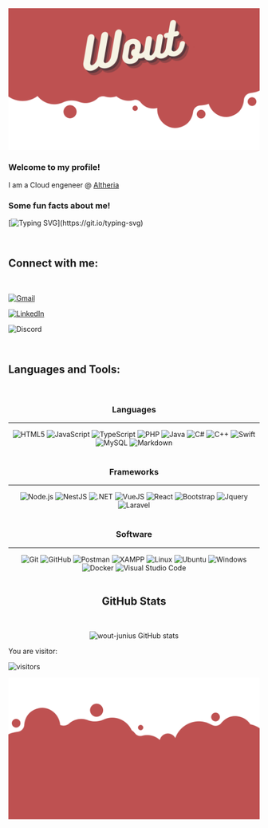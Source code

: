 <img alt="HTML5"  src="./images/Wout.png" />

### Welcome to my profile!

I am a Cloud engeneer @ [Altheria](https://altheria.com/)

### Some fun facts about me! 

[![Typing SVG](https://readme-typing-svg.demolab.com?font=Arial&size=25&pause=1000&color=BE5151&width=435&lines=%F0%9F%8C%90+I+love+webservers.;%E2%9D%A4%EF%B8%8F+My+favorite+languages+is+Typescript;%F0%9F%93%BA+Doctor+who+is+an+AMAZING+show!;%F0%9F%9A%82+I+am+a+trainspotter!;%F0%9F%8C%B1+I%E2%80%99m+currently+improving+React;%F0%9F%92%AC+Ask+me+about+Trains%2C+i+dare+you!;%E2%9A%A1+Fun+fact%3A+Driven+a+train+before!)](https://git.io/typing-svg)

<br/>

## Connect with me:

<br/>

[![Gmail](https://img.shields.io/badge/wout.junius@gmail.com-D14836?style=for-the-badge&logo=gmail&logoColor=white)](mailto:wout.junius@gmail.com)

[![LinkedIn](https://img.shields.io/badge/wout%20Junius-%230077B5.svg?style=for-the-badge&logo=linkedin&logoColor=white)](https://www.linkedin.com/in/wout-junius-189aa3169/)

![Discord](https://img.shields.io/badge/woutyboy3%231234-%237289DA.svg?style=for-the-badge&logo=discord&logoColor=white)

<br />

## Languages and Tools:

<br />

<div align="center">

### Languages

<hr>

<img alt="HTML5"  src="https://img.shields.io/badge/HTML5-E34F26?style=for-the-badge&logo=html5&logoColor=white" />
 
<img alt="JavaScript"  src="https://img.shields.io/badge/JavaScript-323330?style=for-the-badge&logo=javascript&logoColor=F7DF1E" />
 
<img alt="TypeScript"  src="https://img.shields.io/badge/TypeScript-007ACC?style=for-the-badge&logo=typescript&logoColor=white" />
  
<img alt="PHP"  src="https://img.shields.io/badge/PHP-777BB4?style=for-the-badge&logo=php&logoColor=white" />
 
<img alt="Java"  src="https://img.shields.io/badge/Java-ED8B00?style=for-the-badge&logo=java&logoColor=white" />
 
<img alt="C#"  src="https://img.shields.io/badge/C%23-239120?style=for-the-badge&logo=c-sharp&logoColor=white" />
 
<img alt="C++"  src="https://img.shields.io/badge/C%2B%2B-00599C?style=for-the-badge&logo=c%2B%2B&logoColor=white" />

<img alt="Swift"  src="https://img.shields.io/badge/Swift-FA7343?style=for-the-badge&logo=swift&logoColor=white" />
 
<img alt="MySQL"  src="https://img.shields.io/badge/MySQL-00000F?style=for-the-badge&logo=mysql&logoColor=white" />

<img alt="Markdown"  src="https://img.shields.io/badge/Markdown-000000?style=for-the-badge&logo=markdown&logoColor=white" />

<br/>
<br/>

### Frameworks 
 <hr>
 <img alt="Node.js"  src="https://img.shields.io/badge/Node.js-339933?style=for-the-badge&logo=nodedotjs&logoColor=white" />
 
 <img alt="NestJS"  src="https://img.shields.io/badge/nestjs-%23E0234E.svg?style=for-the-badge&logo=nestjs&logoColor=white" />

 <img alt=".NET"  src="https://img.shields.io/badge/.NET-512BD4?style=for-the-badge&logo=dotnet&logoColor=white" />

 <img alt="VueJS"  src="https://img.shields.io/badge/Vue.js-4FC08D?style=for-the-badge&logo=vuedotjs&logoColor=white" />
 
 <img alt="React"  src="https://img.shields.io/badge/React-61DAFB?style=for-the-badge&logo=React&logoColor=333333" />

 <img alt="Bootstrap"  src="https://img.shields.io/badge/Bootstrap-563D7C?style=for-the-badge&logo=bootstrap&logoColor=white" />

 <img alt="Jquery"  src="https://img.shields.io/badge/jQuery-0769AD?style=for-the-badge&logo=jquery&logoColor=white" />

 <img alt="Laravel"  src="https://img.shields.io/badge/Laravel-FF2D20?style=for-the-badge&logo=laravel&logoColor=white" />
 
 
<br/>
<br/>

### Software 
---
<img alt="Git"  src="https://img.shields.io/badge/Git-F05032?style=for-the-badge&logo=git&logoColor=white" />
 
<img alt="GitHub"  src="https://img.shields.io/badge/GitHub-100000?style=for-the-badge&logo=github&logoColor=white" />

 
 <img alt="Postman"  src="https://img.shields.io/badge/Postman-FF6C37?style=for-the-badge&logo=Postman&logoColor=white" />

<img alt="XAMPP"  src="https://img.shields.io/badge/Xampp-F37623?style=for-the-badge&logo=xampp&logoColor=white" />

<img alt="Linux"  src="https://img.shields.io/badge/Linux-FCC624?style=for-the-badge&logo=linux&logoColor=333333" />

 <img alt="Ubuntu"  src="https://img.shields.io/badge/Ubuntu-E95420?style=for-the-badge&logo=ubuntu&logoColor=white" />

<img alt="Windows"  src="https://img.shields.io/badge/Windows-0078D6?style=for-the-badge&logo=windows&logoColor=white" />
 
<img alt="Docker"  src="https://img.shields.io/badge/Docker-2CA5E0?style=for-the-badge&logo=docker&logoColor=white" />

<img alt="Visual Studio Code"  src="https://img.shields.io/badge/Visual_Studio_Code-0078D4?style=for-the-badge&logo=visual%20studio%20code&logoColor=white" />
 
</div>



<br />
<div align="center">

## **GitHub Stats**
</br>

![wout-junius GitHub stats](https://github-readme-stats.vercel.app/api?username=wout-junius&theme=onedark&show_icons=true)

</div>

You are visitor: 

![visitors](https://komarev.com/ghpvc/?username=wout-junius&style=for-the-badge)

<img alt="HTML5"  src="./images/bottom.png" />
